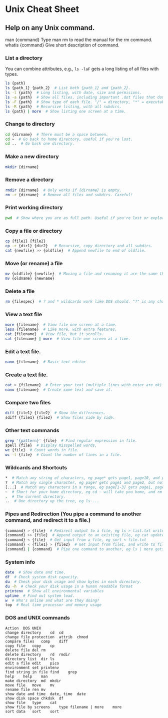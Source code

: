 # Unix Cheat Sheet

## Help on any Unix command.
man {command}	Type man rm to read the manual for the rm command.
whatis {command}	Give short description of command.

### List a directory

You can combine attributes, e.g., `ls -laF` gets a long listing of all files with types.

```bash
ls {path}  
ls {path_1} {path_2}  # List both {path_1} and {path_2}.
ls -l {path}  # Long listing, with date, size and permisions.
ls -a {path}  # Show all files, including important .dot files that don't otherwise show.
ls -F {path}  # Show type of each file. "/" = directory, "*" = executable.
ls -R {path}  # Recursive listing, with all subdirs.
ls {path} | more  # Show listing one screen at a time.
```

### Change to directory

```bash
cd {dirname}  # There must be a space between.
cd ~  # Go back to home directory, useful if you're lost.
cd ..  # Go back one directory.
```

### Make a new directory

```bash
mkdir {dirname}
```

### Remove a directory

```bash
rmdir {dirname}	 # Only works if {dirname} is empty.
rm -r {dirname}	 # Remove all files and subdirs. Careful!
```

### Print working directory

```bash
pwd  # Show where you are as full path. Useful if you're lost or exploring.
```

### Copy a file or directory

```bash
cp {file1} {file2}	
cp -r {dir1} {dir2}	  # Recursive, copy directory and all subdirs.
cat {newfile} >> {oldfile}  # Append newfile to end of oldfile.
```

### Move (or rename) a file

```bash
mv {oldfile} {newfile}  # Moving a file and renaming it are the same thing.
mv {oldname} {newname}	
```

### Delete a file

```bash
rm {filespec}  # ? and * wildcards work like DOS should. "?" is any character; "*" is any string of characters.
```

### View a text file

```bash
more {filename}  # View file one screen at a time.
less {filename}	 # Like more, with extra features.
cat {filename}  # View file, but it scrolls.
cat {filename} | more  # View file one screen at a time.
```

### Edit a text file.

```bash
nano {filename}  # Basic text editor
```

### Create a text file.

```bash
cat > {filename}  # Enter your text (multiple lines with enter are ok) and press control-d to save.
nano {filename}  # Create some text and save it.
```


### Compare two files

```bash
diff {file1} {file2}  # Show the differences.
sdiff {file1} {file2}  # Show files side by side.
```

### Other text commands

```bash
grep '{pattern}' {file}  # Find regular expression in file.
spell {file}  # Display misspelled words.
wc {file}  # Count words in file.
wc -l {file}  # Count the number of lines in a file.
```

### Wildcards and Shortcuts

```bash
*  # Match any string of characters, eg page* gets page1, page10, and page.txt.
?  # Match any single character, eg page? gets page1 and page2, but not page10.
[...]  # Match any characters in a range, eg page[1-3] gets page1, page2, and page3.
~  # Short for your home directory, eg cd ~ will take you home, and rm -r ~ will destroy it.
.  # The current directory.
..  # One directory up the tree, eg ls ...
```

### Pipes and Redirection	(You pipe a command to another command, and redirect it to a file.)

```bash
{command} > {file}  # Redirect output to a file, eg ls > list.txt writes directory to file.
{command} >> {file}  # Append output to an existing file, eg cat update >> archive adds update to end of archive.
{command} < {file}  # Get input from a file, eg sort < file.txt
{command} < {file1} > {file2}  # Get input from file1, and write to file2, eg sort < old.txt > new.txt sorts old.txt and saves as new.txt.
{command} | {command}  # Pipe one command to another, eg ls | more gets directory and sends it to more to show it one page at a time.
```

### System info

```bash
date  # Show date and time.
df  # Check system disk capacity.
du  # Check your disk usage and show bytes in each directory.
du -h  # Check your disk usage in a human readable format
printenv  # Show all environmental variables
uptime  # Find out system load.
w  # Who's online and what are they doing?
top  # Real time processor and memory usage
```

### DOS and UNIX commands

```
Action	DOS	UNIX
change directory	cd	cd
change file protection	attrib	chmod
compare files	comp	diff
copy file	copy	cp
delete file	del	rm
delete directory	rd	rmdir
directory list	dir	ls
edit a file	edit	pico
environment	set	printenv
find string in file	find	grep
help	help	man
make directory	md	mkdir
move file	move	mv
rename file	ren	mv
show date and time	date, time	date
show disk space	chkdsk	df
show file	type	cat
show file by screens	type filename | more	more
sort data	sort	sort
```

